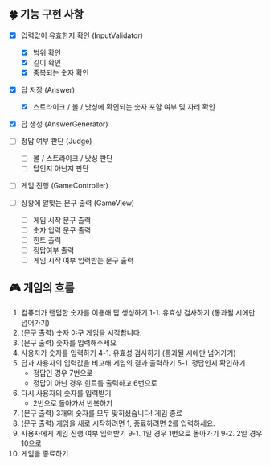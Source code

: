 ## 🍀 기능 구현 사항

- [x] 입력값이 유효한지 확인 (InputValidator)
    - [x] 범위 확인
    - [x] 길이 확인
    - [x] 중복되는 숫자 확인

- [x] 답 저장 (Answer)
  - [x] 스트라이크 / 볼 / 낫싱에 확인되는 숫자 포함 여부 및 자리 확인

- [x] 답 생성 (AnswerGenerator)

- [ ] 정답 여부 판단 (Judge)
  - [ ] 볼 / 스트라이크 / 낫싱 판단
  - [ ] 답인지 아닌지 판단

- [ ] 게임 진행 (GameController)

- [ ] 상황에 알맞는 문구 출력 (GameView)
  - [ ] 게임 시작 문구 출력
  - [ ] 숫자 입력 문구 출력
  - [ ] 힌트 출력
  - [ ] 정답여부 출력
  - [ ] 게임 시작 여부 입력받는 문구 출력

## 🎮 게임의 흐름
1. 컴퓨터가 랜덤한 숫자를 이용해 답 생성하기
   1-1. 유효성 검사하기 (통과될 시에만 넘어가기)
2. (문구 출력) 숫자 야구 게임을 시작합니다.
3. (문구 출력) 숫자를 입력해주세요
4. 사용자가 숫자를 입력하기
   4-1. 유효성 검사하기 (통과될 시에만 넘어가기)
5. 답과 사용자의 입력값을 비교해 게임의 결과 출력하기
   5-1. 정답인지 확인하기  
   - 정답인 경우 7번으로
   - 정답이 아닌 경우 힌트를 출력하고 6번으로
6. 다시 사용자의 숫자를 입력받기 
   - 2번으로 돌아가서 반복하기
7. (문구 출력) 3개의 숫자를 모두 맞히셨습니다! 게임 종료
8. (문구 출력) 게임을 새로 시작하려면 1, 종료하려면 2를 입력하세요.
9. 사용자에게 게임 진행 여부 입력받기
   9-1. 1일 경우 1번으로 돌아가기
   9-2. 2일 경우 10으로
10. 게임을 종료하기